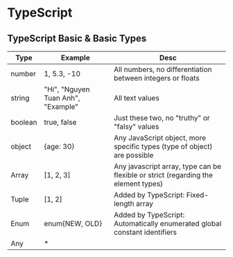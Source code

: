 # TypeScript

## TypeScript Basic & Basic Types

| Type    | Example                            | Desc                                                                               |
| ------- | ---------------------------------- | ---------------------------------------------------------------------------------- |
| number  | 1, 5.3, -10                        | All numbers, no differentiation between integers or floats                         |
| string  | "Hi", "Nguyen Tuan Anh", "Example" | All text values                                                                    |
| boolean | true, false                        | Just these two, no "truthy" or "falsy" values                                      |
| object  | {age: 30}                          | Any JavaScript object, more specific types (type of object) are possible           |
| Array   | [1, 2, 3]                          | Any javascript array, type can be flexible or strict (regarding the element types) |
| Tuple   | [1, 2]                             | Added by TypeScript: Fixed-length array                                            |
| Enum    | enum{NEW, OLD}                     | Added by TypeScript: Automatically enumerated global constant identifiers          |
| Any     | \*                                 |                                                                                    |
